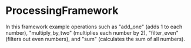 # ProcessingFramework
In this framework example operations such as "add_one" (adds 1 to each number), "multiply_by_two" (multiplies each number by 2), "filter_even" (filters out even numbers), and "sum" (calculates the sum of all numbers).
